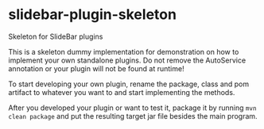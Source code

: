 # slidebar-plugin-skeleton
Skeleton for SlideBar plugins

This is a skeleton dummy implementation for demonstration on how to implement your own standalone plugins.
Do not remove the AutoService annotation or your plugin will not be found at runtime!

To start developing your own plugin, rename the package, class and pom artifact to whatever you want to and start implementing the methods.

After you developed your plugin or want to test it, package it by running `mvn clean package` and put the resulting target jar file besides the main program.
